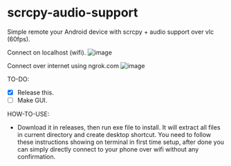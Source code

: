 # scrcpy-audio-support
Simple remote your Android device with scrcpy + audio support over vlc (60fps).

Connect on localhost (wifi).
![image](https://user-images.githubusercontent.com/58414694/183927539-2dd38595-0dfb-4672-944c-7ce7ae43aa48.png)

Connect over internet using ngrok.com
![image](https://user-images.githubusercontent.com/58414694/183928638-e43d3628-87a8-4596-85ba-a91dbb234d87.png)

TO-DO:

- [x] Release this.
- [ ] Make GUI.

HOW-TO-USE:

- Download it in releases, then run exe file to install. It will extract all files in current directory and create desktop shortcut. You need to follow these instructions showing on terminal in first time setup, after done you can simply directly connect to your phone over wifi without any confirmation. 
